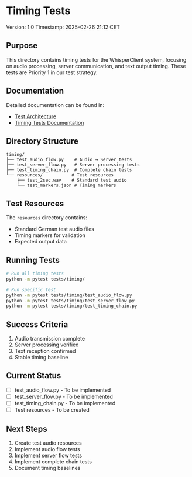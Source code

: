 # Timing Tests
Version: 1.0
Timestamp: 2025-02-26 21:12 CET

## Purpose
This directory contains timing tests for the WhisperClient system, focusing on audio processing, server communication, and text output timing. These tests are Priority 1 in our test strategy.

## Documentation
Detailed documentation can be found in:
- [Test Architecture](../../docs/testing/test_architecture.md)
- [Timing Tests Documentation](../../docs/testing/timing_tests.md)

## Directory Structure
```
timing/
├── test_audio_flow.py    # Audio → Server tests
├── test_server_flow.py   # Server processing tests
├── test_timing_chain.py  # Complete chain tests
└── resources/           # Test resources
    ├── test_2sec.wav    # Standard test audio
    └── test_markers.json # Timing markers
```

## Test Resources
The `resources` directory contains:
- Standard German test audio files
- Timing markers for validation
- Expected output data

## Running Tests
```bash
# Run all timing tests
python -m pytest tests/timing/

# Run specific test
python -m pytest tests/timing/test_audio_flow.py
python -m pytest tests/timing/test_server_flow.py
python -m pytest tests/timing/test_timing_chain.py
```

## Success Criteria
1. Audio transmission complete
2. Server processing verified
3. Text reception confirmed
4. Stable timing baseline

## Current Status
- [ ] test_audio_flow.py - To be implemented
- [ ] test_server_flow.py - To be implemented
- [ ] test_timing_chain.py - To be implemented
- [ ] Test resources - To be created

## Next Steps
1. Create test audio resources
2. Implement audio flow tests
3. Implement server flow tests
4. Implement complete chain tests
5. Document timing baselines
